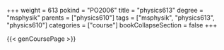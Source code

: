+++
weight = 613
pokind = "PO2006"
title = "physics613"
degree = "msphysik"
parents = ["physics610"]
tags = ["msphysik", "physics613", "physics610"]
categories = ["course"]
bookCollapseSection = false
+++

{{< genCoursePage >}}
